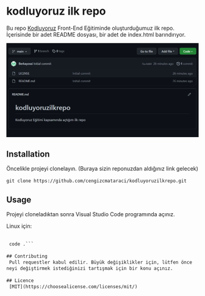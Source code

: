 # kodluyoruz ilk repo
Bu repo [Kodluyoruz](https://kodluyoruz.org/tr/kodluyoruz/) Front-End Eğitiminde oluşturduğumuz ilk repo. İçerisinde bir adet README dosyası, bir adet de index.html barındırıyor.

![Projemden Bir Görüntü](https://raw.githubusercontent.com/Berkayossi/kodluyoruzilkrepo/main/img/Ekran%20görüntüsü%202022-10-22%20012617.png)

## Installation
 Öncelikle projeyi clonelayın. (Buraya sizin reponuzdan aldığınız link gelecek)

 ```git clone https://github.com/cengizcmataraci/kodluyoruzilkrepo.git```

 ## Usage
  Projeyi cloneladıktan sonra Visual Studio Code programında açınız.

  Linux için:

  ```cd kodluyoruzilkrepo

   code .```

  ## Contributing
   Pull requestler kabul edilir. Büyük değişiklikler için, lütfen önce neyi değiştirmek istediğinizi tartışmak için bir konu açınız.

  ## Licence
   [MIT](https://choosealicense.com/licenses/mit/)